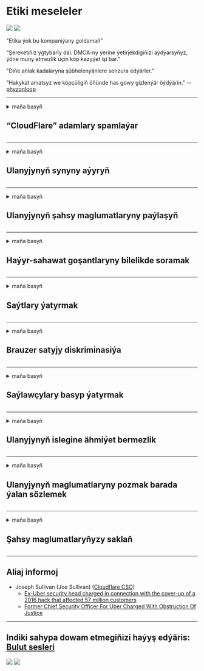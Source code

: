 # Etiki meseleler

![](https://codeberg.org/crimeflare/cloudflare-tor/media/branch/master/image/itsreallythatbad.jpg)
![](https://codeberg.org/crimeflare/cloudflare-tor/media/branch/master/image/telegram/c81238387627b4bfd3dcd60f56d41626.jpg)

"Etika ýok bu kompaniýany goldamaň"

"Şereketiňiz ygtybarly däl. DMCA-ny ýerine ýetirjekdigiňizi aýdýarsyňyz, ýöne muny etmezlik üçin köp kazyýet işi bar."

"Diňe ahlak kadalaryna şübhelenýänlere senzura edýärler."

"Hakykat amatsyz we köpçüligiň öňünde has gowy gizlenýär öýdýärin."  -- [phyzonloop](https://twitter.com/phyzonloop)


---


<details>
<summary>maňa basyň

## “CloudFlare” adamlary spamlaýar
</summary>


“Cloudflare” “Cloudflare” däl ulanyjylara spam hatlaryny iberýär.

- Diňe saýlan abonentlere e-poçta iberiň
- Ulanyjy "bes et" diýende, e-poçta ibermegi bes ediň

Bu ýönekeý. Emma “Cloudflare” gyzyklanmaýar.
“Cloudflare” öz hyzmatyny ulanmak ähli spamerleri ýa-da hüjümçileri duruzyp biljekdigini aýtdy.
“Cloudflare” -ni işjeňleşdirmän nädip “Cloudflare” -ni duruzyp bileris?


| 🖼 | 🖼 |
| --- | --- |
| ![](https://codeberg.org/crimeflare/cloudflare-tor/media/branch/master/image/cfspam01.jpg) | ![](https://codeberg.org/crimeflare/cloudflare-tor/media/branch/master/image/cfspam03.jpg) |
| ![](https://codeberg.org/crimeflare/cloudflare-tor/media/branch/master/image/cfspam02.jpg) | ![](https://codeberg.org/crimeflare/cloudflare-tor/media/branch/master/image/cfspambrittany.jpg)<br>![](https://codeberg.org/crimeflare/cloudflare-tor/media/branch/master/image/cfspamtwtr.jpg) |

</details>

---

<details>
<summary>maňa basyň

## Ulanyjynyň synyny aýyryň
</summary>


“Cloudflare” senzura negatiw synlar.
“Cloudflare” -e garşy teksti Twitterde ýerleşdirseňiz, “Cloudflare” -iň işgärinden “, ok, bu däl” habary bilen jogap alyp bilersiňiz.
Islendik syn sahypasynda negatiw syn goýsaňyz, senzura etmäge synanyşarlar.


| 🖼 | 🖼 |
| --- | --- |
| ![](https://codeberg.org/crimeflare/cloudflare-tor/media/branch/master/image/cfcenrev_01.jpg)<br>![](https://codeberg.org/crimeflare/cloudflare-tor/media/branch/master/image/cfcenrev_02.jpg) | ![](https://codeberg.org/crimeflare/cloudflare-tor/media/branch/master/image/cfcenrev_03.jpg) |

</details>

---

<details>
<summary>maňa basyň

## Ulanyjynyň şahsy maglumatlaryny paýlaşyň
</summary>


“Cloudflare” -de uly yzarlama meselesi bar.
“Cloudflare” ýerleşdirilen saýtlardan zeýrenýänleriň şahsy maglumatlaryny paýlaşýar.
Käwagt hakyky şahsyýetiňizi bermegiňizi soraýarlar.
Azar bermek, hüjüm etmek, aldamak ýa-da öldürmek islemeýän bolsaňyz, “Cloudflared” web sahypalaryndan daşda durmagyňyz has gowudyr.


| 🖼 | 🖼 |
| --- | --- |
| ![](https://codeberg.org/crimeflare/cloudflare-tor/media/branch/master/image/cfdox_what.jpg) | ![](https://codeberg.org/crimeflare/cloudflare-tor/media/branch/master/image/cfdox_swat.jpg) |
| ![](https://codeberg.org/crimeflare/cloudflare-tor/media/branch/master/image/cfdox_kill.jpg) | ![](https://codeberg.org/crimeflare/cloudflare-tor/media/branch/master/image/cfdox_threat.jpg) |
| ![](https://codeberg.org/crimeflare/cloudflare-tor/media/branch/master/image/cfdox_dox.jpg) | ![](https://codeberg.org/crimeflare/cloudflare-tor/media/branch/master/image/cfdox_ex1.jpg)<br>![](https://codeberg.org/crimeflare/cloudflare-tor/media/branch/master/image/cfdox_ex2.jpg) |

</details>

---

<details>
<summary>maňa basyň

## Haýyr-sahawat goşantlaryny bilelikde soramak
</summary>


“CloudFlare” haýyr-sahawat goşantlaryny soraýar.
Amerikan korporasiýasynyň oňat sebäpleri bolan telekeçilik däl guramalar bilen birlikde haýyr-sahawat soramagy gaty gorkunçdyr.
Adamlary petiklemek ýa-da başga adamlaryň wagtyny ýitirmek isleseňiz, “Cloudflare” -iň işgärleri üçin käbir pizzalary sargyt edip bilersiňiz.


![](https://codeberg.org/crimeflare/cloudflare-tor/media/branch/master/image/cfdonate.jpg)

</details>

---

<details>
<summary>maňa basyň

## Saýtlary ýatyrmak
</summary>


Sahypaňyz birden ýykylsa näme ederdiňiz?
“Cloudflare” ulanyjynyň konfigurasiýasyny pozýar ýa-da hiç hili duýduryş bermezden hyzmaty duruzýar.
Has gowy üpjün ediji tapmagyňyzy maslahat berýäris.

![](https://codeberg.org/crimeflare/cloudflare-tor/media/branch/master/image/cftmnt.jpg)

</details>

---

<details>
<summary>maňa basyň

## Brauzer satyjy diskriminasiýa
</summary>


“CloudFlare”, “Tor” -da brauzer däl ulanyjylara duşmançylykly çemeleşmek bilen, “Firefox” -y ulanýanlara artykmaçlyk berýär.
Mugt däl javascript-i ýerine ýetirmekden ýüz öwürýän tor ulanyjylary hem duşmançylykly çemeleşýärler.
Bu elýeterlilik deňsizligi, tor bitaraplygyndan hyýanatçylykly peýdalanmak we ygtyýarlykdan hyýanatçylykly peýdalanmak.

![](https://codeberg.org/crimeflare/cloudflare-tor/media/branch/master/image/browdifftbcx.gif)

- Çepden: Tor brauzeri, sagda: Chrome. Birmeňzeş IP adresi.

![](https://codeberg.org/crimeflare/cloudflare-tor/media/branch/master/image/browserdiff.jpg)

- Çepden: Tor brauzeri Javascript ýapyk, Cookie açyk
- Sagda: Chrome Javascript açyk, gutapjyk ýapyk

![](https://codeberg.org/crimeflare/cloudflare-tor/media/branch/master/image/cfsiryoublocked.jpg)

- Tor (Clearnet IP) bolmasa QuteBrowser (kiçi brauzer)

| ***Brauzer*** | ***Bejergi*** |
| --- | --- |
| Tor Browser (Javascript açyk) | girmäge rugsat berilýär |
| Firefox (Javascript açyk) | giriş peseldi |
| Chromium (Javascript açyk) | giriş peseldi |
| Chromium or Firefox (Javascript ýapyk) | Giriş gadaganlandy |
| Chromium or Firefox (Gutapjyk ýapyk) | Giriş gadaganlandy |
| QuteBrowser | Giriş gadaganlandy |
| lynx | Giriş gadaganlandy |
| w3m | Giriş gadaganlandy |
| wget | Giriş gadaganlandy |


Ansat kynçylygy çözmek üçin näme üçin Audio düwmesini ulanmaly däl?

Hawa, ses düwmesi bar, ýöne Toruň üstünde hemişe işlemeýär.
Bu habary basanyňyzda alarsyňyz:

```
Soňrak synanyşyň
Kompýuteriňiz ýa-da toruňyz awtomatiki talaplary iberip biler.
Ulanyjylarymyzy goramak üçin häzir haýyşyňyzy işläp bilmeris.
Has giňişleýin maglumat üçin kömek sahypamyza giriň
```

</details>

---

<details>
<summary>maňa basyň

## Saýlawçylary basyp ýatyrmak
</summary>


ABŞ-nyň ştatlarynda saýlawçylar ahyrky netijede ýaşaýan ýerindäki döwlet sekretarynyň web sahypasy arkaly ses bermek üçin hasaba alynýarlar.
Respublikanlaryň gözegçiligindäki döwlet sekretary edaralary, “Cloudflare” arkaly döwlet sekretarynyň web sahypasyna proksi bermek arkaly saýlawçylary basyp ýatyrmak bilen meşgullanýar.
“Cloudflare” -iň Tor ulanyjylaryna duşmançylykly çemeleşmegi, MITM-iň merkezleşdirilen global gözegçilik nokady hökmünde pozisiýasy we zyýanly roly, geljekki saýlawçylary hasaba alynmak islemeýär.
Hususan-da liberallar şahsy durmuşyň eldegrilmesizligini kabul edýärler.
Saýlawçylary hasaba alyş blankalary, saýlawçynyň syýasy nukdaýnazary, şahsy fiziki salgysy, sosial üpjünçilik belgisi we doglan senesi barada möhüm maglumatlary ýygnaýar.
Ştatlaryň köpüsi bu maglumatlaryň diňe bir bölegini köpçülige elýeterli edýär, ýöne “Cloudflare” kimdir biri ses bermek üçin hasaba alnanda şol maglumatlaryň hemmesini görýär.

Kagyzlaryň hasaba alynmagy “Cloudflare” -den geçmeýär, sebäbi maglumatlary girizmek üçin döwlet sekretarynyň işgärleri “Cloudflare” web sahypasyny ulanar.

| 🖼 | 🖼 |
| --- | --- |
| ![](https://codeberg.org/crimeflare/cloudflare-tor/media/branch/master/image/cfvotm_01.jpg) | ![](https://codeberg.org/crimeflare/cloudflare-tor/media/branch/master/image/cfvotm_02.jpg) |

- Change.org ses ýygnamak we çäre görmek üçin meşhur web sahypasydyr.
“hemme ýerdäki adamlar kampaniýalara başlaýarlar, goldawçylary ýygnaýarlar we çözgüt tapmak üçin karar berýänler bilen işleşýärler.”
Gynansagam, “Cloudflare” -niň agressiw süzgüji sebäpli köp adam Change.org-a asla seredip bilmeýär.
Olara haýyşnama gol çekmek gadagan edilýär, şeýlelik bilen olary demokratik prosesden çykarýarlar.
“OpenPetition” ýaly bulutly däl platformany ulanmak meseläni çözmäge kömek edýär.

| 🖼 | 🖼 |
| --- | --- |
| ![](https://codeberg.org/crimeflare/cloudflare-tor/media/branch/master/image/changeorgasn.jpg) | ![](https://codeberg.org/crimeflare/cloudflare-tor/media/branch/master/image/changeorgtor.jpg) |

- “Cloudflare” -niň “Afiny taslamasy” döwlet we ýerli saýlaw web sahypalaryna mugt kärhana derejesinde gorag hödürleýär.
"Saýlawçylary saýlaw maglumatlaryna we saýlawçylary bellige alyp bilerler" diýdiler, ýöne bu ýalan, sebäbi köp adam sahypa asla seredip bilmeýär.

</details>

---

<details>
<summary>maňa basyň

## Ulanyjynyň islegine ähmiýet bermezlik
</summary>


Bir zady ret etseňiz, bu hakda e-poçta almajakdygyňyza garaşýarsyňyz.
“Cloudflare” ulanyjynyň islegini äsgermezlik edýär we müşderiniň razylygy bolmazdan üçünji tarap korporasiýalary bilen maglumatlary paýlaşýar.
Mugt meýilnamasyny ulanýan bolsaňyz, käwagt abuna ýazylmagyny haýyş edip size e-poçta iberýärler.

![](https://codeberg.org/crimeflare/cloudflare-tor/media/branch/master/image/cfviopl_tp.jpg)

</details>

---

<details>
<summary>maňa basyň

## Ulanyjynyň maglumatlaryny pozmak barada ýalan sözlemek
</summary>


Öňki “cloudflare” müşderisiniň blogyna görä, “Cloudflare” hasaplary pozmak barada ýalan sözleýär.
Häzirki wagtda hasaby ýapanyňyzdan ýa-da aýyranyňyzdan soň köp kompaniýalar maglumatlaryňyzy saklaýarlar.
Gowy kompaniýalaryň köpüsi bu barada gizlinlik ýörelgelerinde ýatlaýarlar.
Bulut? No.ok.

```
2019-08-05 CloudFlare hasabymy aýyrjakdyklaryny tassyklady.
2019-10-02 CloudFlare-den "men müşderi bolanym üçin" e-poçta aldym
```

“Cloudflare” “aýyrmak” sözi hakda bilmeýärdi.
Eger hakykatdanam aýyrylan bolsa, näme üçin bu öňki müşderi e-poçta aldy?
Şeýle hem, “Cloudflare” -niň gizlinlik ýörelgesinde bu barada agzalmaýandygyny aýtdy.

```
Täze gizlinlik syýasaty, bir ýyllap maglumatlary saklamak barada hiç zat aýtmaýar.
```

![](https://codeberg.org/crimeflare/cloudflare-tor/media/branch/master/image/cfviopl_notdel.jpg)

Gizlinlik syýasaty LIE bolsa, “Cloudflare” nädip ynanyp bilersiňiz?

</details>

---

<details>
<summary>maňa basyň

## Şahsy maglumatlaryňyzy saklaň
</summary>


“Cloudflare” hasabyny pozmak gaty kyn.

```
"Hasap" kategoriýasyny ulanyp, goldaw biletini iberiň,
we habar bölüminde hasabyň öçürilmegini haýyş ediň.
Öçürilmegini talap etmezden ozal hasabyňyzda domen ýa-da kredit kartoçkalary bolmaly däldir.
```

Bu tassyklama e-poçta alarsyňyz.

![](https://codeberg.org/crimeflare/cloudflare-tor/media/branch/master/image/cf_deleteandkeep.jpg)

"Öçürmek haýyşyňyzy gaýtadan işläp başladyk" ýöne "Şahsy maglumatlaryňyzy saklamagy dowam etdireris".

Muňa "ynanyp" bilersiňizmi?

</details>

---

## Aliaj informoj

- Joseph Sullivan (Joe Sullivan) ([Cloudflare CSO](https://twitter.com/eastdakota/status/1296522269313785862))
  - [Ex-Uber security head charged in connection with the cover-up of a 2016 hack that affected 57 million customers](https://www.businessinsider.com/uber-data-hack-security-head-joe-sullivan-charged-cover-up-2020-8)
  - [Former Chief Security Officer For Uber Charged With Obstruction Of Justice](https://www.justice.gov/usao-ndca/pr/former-chief-security-officer-uber-charged-obstruction-justice)


---

## Indiki sahypa dowam etmegiňizi haýyş edýäris:   [Bulut sesleri](../PEOPLE.md)

![](https://codeberg.org/crimeflare/cloudflare-tor/media/branch/master/image/freemoldybread.jpg)
![](https://codeberg.org/crimeflare/cloudflare-tor/media/branch/master/image/cfisnotanoption.jpg)
